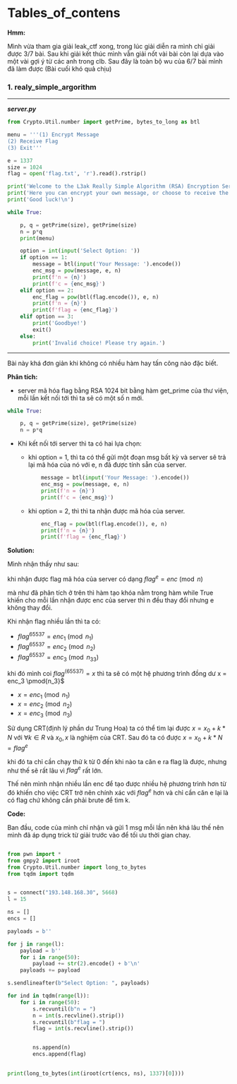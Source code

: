 Tables_of_contens
================

**Hmm:**

Mình vừa tham gia giải leak_ctf xong, trong lúc giải diễn ra mình chỉ giải được 3/7 bài. Sau khi giải kết thúc mình vẫn giải nốt vài bài còn lại dựa vào một vài gợi ý từ các anh trong clb. Sau đây là toàn bộ wu của 6/7 bài mình đã làm được (Bài cuối khó quả chịu)


### 1. realy_simple_argorithm

---

**_server.py_**

```py
from Crypto.Util.number import getPrime, bytes_to_long as btl

menu = '''(1) Encrypt Message
(2) Receive Flag
(3) Exit'''

e = 1337
size = 1024
flag = open('flag.txt', 'r').read().rstrip()

print('Welcome to the L3ak Really Simple Algorithm (RSA) Encryption Service™!')
print('Here you can encrypt your own message, or choose to receive the encrypted flag.')
print('Good luck!\n')

while True:

    p, q = getPrime(size), getPrime(size)
    n = p*q
    print(menu)

    option = int(input('Select Option: '))
    if option == 1:
        message = btl(input('Your Message: ').encode())
        enc_msg = pow(message, e, n)
        print(f'n = {n}')
        print(f'c = {enc_msg}')
    elif option == 2:
        enc_flag = pow(btl(flag.encode()), e, n)
        print(f'n = {n}')
        print(f'flag = {enc_flag}')
    elif option == 3:
        print('Goodbye!')
        exit()
    else:
        print('Invalid choice! Please try again.')


```

---

Bài này khá đơn giản khi không có nhiều hàm hay tấn công nào đặc biết.

**Phân tích:**

+ server mã hóa flag bằng RSA 1024 bit bằng hàm get_prime của thư viện, mỗi lần kết nối tới thì ta sẽ có một số n mới.

```py
while True:

    p, q = getPrime(size), getPrime(size)
    n = p*q
```

+ Khi kết nối tới server thì ta có hai lựa chọn:

  + khi option = 1, thì ta có thể gửi một đoạn msg bất kỳ và server sẽ trả lại mã hóa của nó với e, n đã được tính sẵn của server.
 
    ```py
        message = btl(input('Your Message: ').encode())
        enc_msg = pow(message, e, n)
        print(f'n = {n}')
        print(f'c = {enc_msg}')
    ```
    
  + khi option = 2, thì thì ta nhận được mã hóa của server.

    ```py
        enc_flag = pow(btl(flag.encode()), e, n)
        print(f'n = {n}')
        print(f'flag = {enc_flag}')
    ```
**Solution:**

Mình nhận thấy như sau:

khi nhận được flag mã hóa của server có dạng ${flag} ^ e = enc \pmod{n}$

mà như đã phân tích ở trên thì hàm tạo khóa nằm trong hàm while True khiến cho mỗi lần nhận được enc của server thì n đều thay đổi nhưng e không thay đổi.

Khi nhận flag nhiều lần thì ta có:

+ ${flag} ^ {65537}  = enc_1 \pmod{n_1}$
+ ${flag} ^ {65537}  = enc_2 \pmod{n_2}$
+ ${flag} ^ {65537}  = enc_3 \pmod{n_33}$



khi đó mình coi ${flag} ^ (65537) = x$ thì ta sẽ có một hệ phương trình đồng dư x  = enc_3 \pmod{n_3}$

+ $x  = enc_1 \pmod{n_1}$
+ $x  = enc_2 \pmod{n_2}$
+ $x  = enc_3 \pmod{n_3}$
  
Sử dụng CRT(định lý phần dư Trung Hoa) ta có thể tìm lại được $x = x_0 + k * N$ với $\forall k \in R$ và $x_0, x$ là nghiệm của CRT. Sau đó ta có được $x = {x_0 + k * N} = {flag} ^ e$

khi đó ta chỉ cần chạy thử k từ 0 đến khi nào ta căn e ra flag là được, nhưng như thế sẽ rất lâu vì ${flag} ^ e$ rất lớn.

Thế nên mình nhận nhiều lần enc để tạo được nhiều hệ phương trình hơn từ đó khiến cho việc CRT trở nên chính xác với ${flag} ^ e$ hơn và chỉ cần căn e lại là có flag chứ không cần phải brute để tìm k.

**Code:**

Ban đầu, code của mình chỉ nhận và gửi 1 msg mỗi lần nên khá lâu thế nên mình đã áp dụng trick từ giải trước vào để tối ưu thời gian chay.

```py

from pwn import *
from gmpy2 import iroot
from Crypto.Util.number import long_to_bytes
from tqdm import tqdm


s = connect("193.148.168.30", 5668)
l = 15

ns = []
encs = []

payloads = b''

for j in range(l):
    payload = b''
    for i in range(50):
        payload += str(2).encode() + b'\n'
    payloads += payload 

s.sendlineafter(b"Select Option: ", payloads)

for ind in tqdm(range(l)):
    for i in range(50):
        s.recvuntil(b"n = ")
        n = int(s.recvline().strip())
        s.recvuntil(b"flag = ")
        flag = int(s.recvline().strip())


        ns.append(n)
        encs.append(flag)
        

print(long_to_bytes(int(iroot(crt(encs, ns), 1337)[0])))

```
